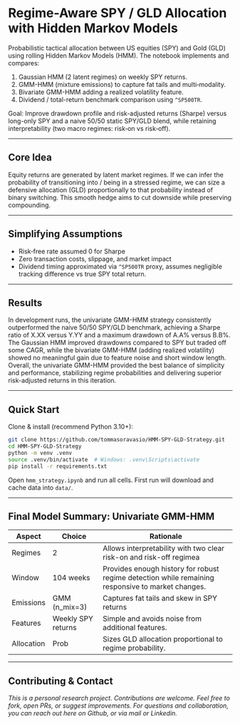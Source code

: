 # Regime-Aware SPY / GLD Allocation with Hidden Markov Models

Probabilistic tactical allocation between US equities (SPY) and Gold (GLD) using rolling Hidden Markov Models (HMM). The notebook implements and compares:

1. Gaussian HMM (2 latent regimes) on weekly SPY returns.
2. GMM-HMM (mixture emissions) to capture fat tails and multi‑modality.
3. Bivariate GMM-HMM adding a realized volatility feature.
4. Dividend / total-return benchmark comparison using `^SP500TR`.

Goal: Improve drawdown profile and risk-adjusted returns (Sharpe) versus long-only SPY and a naive 50/50 static SPY/GLD blend, while retaining interpretability (two macro regimes: risk‑on vs risk‑off).

---
## Core Idea
Equity returns are generated by latent market regimes. If we can infer the probability of transitioning into / being in a stressed regime, we can size a defensive allocation (GLD) proportionally to that probability instead of binary switching. This smooth hedge aims to cut downside while preserving compounding.

---

## Simplifying Assumptions 

* Risk‑free rate assumed 0 for Sharpe 
* Zero transaction costs, slippage, and market impact 
* Dividend timing approximated via `^SP500TR` proxy, assumes negligible tracking difference vs true SPY total return.

---

## Results
In development runs, the univariate GMM-HMM strategy consistently outperformed the naive 50/50 SPY/GLD benchmark, achieving a Sharpe ratio of X.XX versus Y.YY and a maximum drawdown of A.A% versus B.B%. The Gaussian HMM improved drawdowns compared to SPY but traded off some CAGR, while the bivariate GMM-HMM (adding realized volatility) showed no meaningful gain due to feature noise and short window length. Overall, the univariate GMM-HMM provided the best balance of simplicity and performance, stabilizing regime probabilities and delivering superior risk-adjusted returns in this iteration.

---
## Quick Start
Clone & install (recommend Python 3.10+):

```bash
git clone https://github.com/tommasoravasio/HMM-SPY-GLD-Strategy.git
cd HMM-SPY-GLD-Strategy
python -m venv .venv
source .venv/bin/activate  # Windows: .venv\Scripts\activate
pip install -r requirements.txt
```

Open `hmm_strategy.ipynb` and run all cells. First run will download and cache data into `data/`.

---
## Final Model Summary: Univariate GMM-HMM

| Aspect        | Choice                  | Rationale                                                        |
|---------------|------------------------|------------------------------------------------------------------|
| Regimes       | 2                      | Allows interpretability with two clear risk-on and risk-off regimea |
| Window        | 104 weeks              | Provides enough history for robust regime detection while remaining responsive to market changes. |
| Emissions     | GMM (n_mix=3)          | Captures fat tails and skew in SPY returns |
| Features      | Weekly SPY returns      | Simple and avoids noise from additional features.           |
| Allocation    | Prob    | Sizes GLD allocation proportional to regime probability.     |


---
## Contributing & Contact

*This is a personal research project. Contributions are welcome. Feel free to fork, open PRs, or suggest improvements. For questions and collaboration, you can reach out here on Github, or via mail or Linkedin.*



